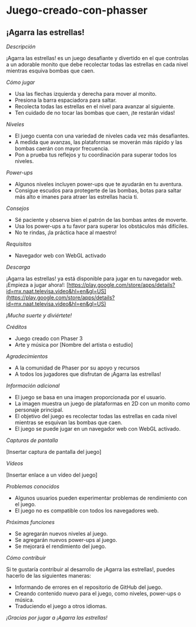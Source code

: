 # Juego-creado-con-phasser
## ¡Agarra las estrellas!

*Descripción*

¡Agarra las estrellas! es un juego desafiante y divertido en el que controlas a un adorable monito que debe recolectar todas las estrellas en cada nivel mientras esquiva bombas que caen.

*Cómo jugar*

* Usa las flechas izquierda y derecha para mover al monito.
* Presiona la barra espaciadora para saltar.
* Recolecta todas las estrellas en el nivel para avanzar al siguiente.
* Ten cuidado de no tocar las bombas que caen, ¡te restarán vidas!

*Niveles*

* El juego cuenta con una variedad de niveles cada vez más desafiantes.
* A medida que avanzas, las plataformas se moverán más rápido y las bombas caerán con mayor frecuencia.
* Pon a prueba tus reflejos y tu coordinación para superar todos los niveles.

*Power-ups*

* Algunos niveles incluyen power-ups que te ayudarán en tu aventura.
* Consigue escudos para protegerte de las bombas, botas para saltar más alto e imanes para atraer las estrellas hacia ti.

*Consejos*

* Sé paciente y observa bien el patrón de las bombas antes de moverte.
* Usa los power-ups a tu favor para superar los obstáculos más difíciles.
* No te rindas, ¡la práctica hace al maestro!

*Requisitos*

* Navegador web con WebGL activado

*Descarga*

¡Agarra las estrellas! ya está disponible para jugar en tu navegador web. ¡Empieza a jugar ahora!: [https://play.google.com/store/apps/details?id=mx.naat.televisa.video&hl=en&gl=US](https://play.google.com/store/apps/details?id=mx.naat.televisa.video&hl=en&gl=US)

*¡Mucha suerte y diviértete!*

*Créditos*

* Juego creado con Phaser 3
* Arte y música por [Nombre del artista o estudio]

*Agradecimientos*

* A la comunidad de Phaser por su apoyo y recursos
* A todos los jugadores que disfrutan de ¡Agarra las estrellas!

*Información adicional*

* El juego se basa en una imagen proporcionada por el usuario.
* La imagen muestra un juego de plataformas en 2D con un monito como personaje principal.
* El objetivo del juego es recolectar todas las estrellas en cada nivel mientras se esquivan las bombas que caen.
* El juego se puede jugar en un navegador web con WebGL activado.

*Capturas de pantalla*

[Insertar captura de pantalla del juego]

*Vídeos*

[Insertar enlace a un vídeo del juego]

*Problemas conocidos*

* Algunos usuarios pueden experimentar problemas de rendimiento con el juego.
* El juego no es compatible con todos los navegadores web.

*Próximas funciones*

* Se agregarán nuevos niveles al juego.
* Se agregarán nuevos power-ups al juego.
* Se mejorará el rendimiento del juego.

*Cómo contribuir*

Si te gustaría contribuir al desarrollo de ¡Agarra las estrellas!, puedes hacerlo de las siguientes maneras:

* Informando de errores en el repositorio de GitHub del juego.
* Creando contenido nuevo para el juego, como niveles, power-ups o música.
* Traduciendo el juego a otros idiomas.

*¡Gracias por jugar a ¡Agarra las estrellas!*
